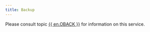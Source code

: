 ```yaml
---
title: Backup
---
```

Please consult topic [{{ en.OBACK }}](/cloud/rdm-online-services/online-backup/) for information on this service. 
